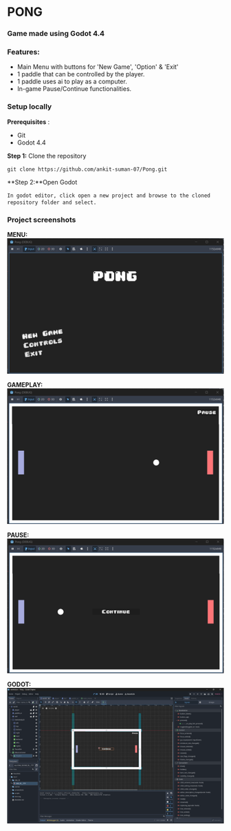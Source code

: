 # PONG
### Game made using Godot 4.4
### Features:
- Main Menu with buttons for 'New Game', 'Option' & 'Exit'
- 1 paddle that can be controlled by the player.
- 1 paddle uses ai to play as a computer.
- In-game Pause/Continue functionalities.

### Setup locally

**Prerequisites** :
- Git 
- Godot 4.4

**Step 1:** Clone the repository
```
git clone https://github.com/ankit-suman-07/Pong.git
```

**Step 2:**Open Godot
```
In godot editor, click open a new project and browse to the cloned repository folder and select.
```

### Project screenshots

<!-- **GAMEPLAY-VIDEO**
[![Watch the video](/screenshots/godot.png)](/screenshots/gameplay_recording.mp4) -->

**MENU:**
![Image](/screenshots/menu.png)

**GAMEPLAY:**
![Image](/screenshots/gameplay.png)

**PAUSE:**
![Image](/screenshots/pause.png)

**GODOT:**
![Image](/screenshots/godot.png)